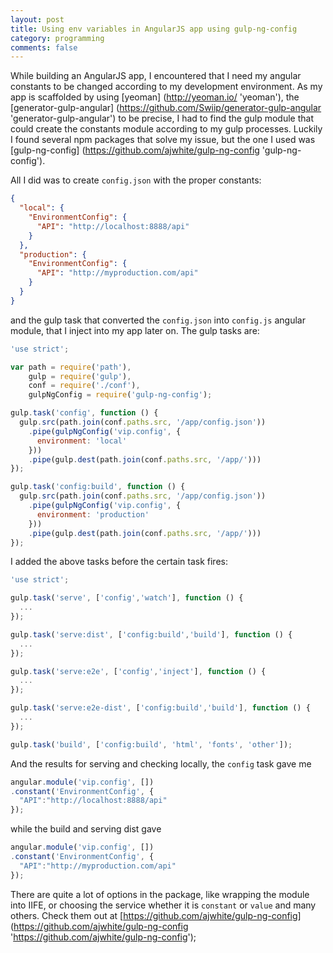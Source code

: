 ```yaml
---
layout: post
title: Using env variables in AngularJS app using gulp-ng-config
category: programming
comments: false
---
```


While building an AngularJS app, I encountered that I need my angular constants to be changed according to my development environment. As my app is scaffolded by using [yeoman] (http://yeoman.io/ 'yeoman'), the [generator-gulp-angular] (https://github.com/Swiip/generator-gulp-angular 'generator-gulp-angular') to be precise, I had to find the gulp module that could create the constants module according to my gulp processes. Luckily I found several npm packages that solve my issue, but the one I used was [gulp-ng-config] (https://github.com/ajwhite/gulp-ng-config 'gulp-ng-config').

All I did was to create `config.json` with the proper constants:

```json
{
  "local": {
    "EnvironmentConfig": {
      "API": "http://localhost:8888/api"
    }
  },
  "production": {
    "EnvironmentConfig": {
      "API": "http://myproduction.com/api"
    }
  }
}
```
and the gulp task that converted the `config.json` into `config.js` angular module, that I inject into my app later on.
The gulp tasks are:

```js
'use strict';

var path = require('path'),
    gulp = require('gulp'),
    conf = require('./conf'),
    gulpNgConfig = require('gulp-ng-config');

gulp.task('config', function () {
  gulp.src(path.join(conf.paths.src, '/app/config.json'))
    .pipe(gulpNgConfig('vip.config', {
      environment: 'local'
    }))
    .pipe(gulp.dest(path.join(conf.paths.src, '/app/')))
});

gulp.task('config:build', function () {
  gulp.src(path.join(conf.paths.src, '/app/config.json'))
    .pipe(gulpNgConfig('vip.config', {
      environment: 'production'
    }))
    .pipe(gulp.dest(path.join(conf.paths.src, '/app/')))
});
```

I added the above tasks before the certain task fires:

```js
'use strict';

gulp.task('serve', ['config','watch'], function () {
  ...
});

gulp.task('serve:dist', ['config:build','build'], function () {
  ...
});

gulp.task('serve:e2e', ['config','inject'], function () {
  ...
});

gulp.task('serve:e2e-dist', ['config:build','build'], function () {
  ...
});

gulp.task('build', ['config:build', 'html', 'fonts', 'other']);
```

And the results for serving and checking locally, the `config` task gave me

```js
angular.module('vip.config', [])
.constant('EnvironmentConfig', {
  "API":"http://localhost:8888/api"
});
```

while the build and serving dist gave

```js
angular.module('vip.config', [])
.constant('EnvironmentConfig', {
  "API":"http://myproduction.com/api"
});
```

There are quite a lot of options in the package, like wrapping the module into IIFE, or choosing the service whether it is `constant` or `value` and many others. Check them out at [https://github.com/ajwhite/gulp-ng-config] (https://github.com/ajwhite/gulp-ng-config 'https://github.com/ajwhite/gulp-ng-config');
